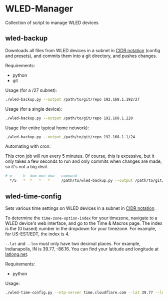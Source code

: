 # WLED-Manager

Collection of script to manage WLED devices


## wled-backup

Downloads all files from WLED devices in a subnet in [CIDR notation](https://www.ipaddressguide.com/cidr) (config and presets), and commits them into a git directory, and pushes changes.

Requirements:
 * python
 * git

Usage (for a /27 subnet):
```bash
./wled-backup.py --output /path/to/git/repo 192.168.1.192/27
```

Usage (for a single device):
```bash
./wled-backup.py --output /path/to/git/repo 192.168.1.220
```

Usage (for entire typical home network):
```bash
./wled-backup.py --output /path/to/git/repo 192.168.1.1/24
```

Automating with cron:

This cron job will run every 5 minutes. Of course, this is excessive, but it only takes a few seconds to run and only commits when changes are made, so it's not a big deal.

```bash
# m     h  dom mon dow   command
  */5   *  *   *   *     /path/to/wled-backup.py --output /path/to/git/repo 192.168.1.192/27
```

## wled-time-config

Sets various time settings on WLED devices in a subnet in [CIDR notation](https://www.ipaddressguide.com/cidr).

To determine the `time-zone-option-index` for your timezone, navigate to a WLED device's web interface, and go to the Time & Macros page.  The index is the (0 based) number in the dropdown for your timezone. For example, for US-EST/EDT, the index is 4.

`--lat` and `--lon` must only have two decimal places. For example, Indianapolis, IN is 39.77, -86.16. You can find your latitude and longitude at [latlong.net](https://www.latlong.net/).

Requirements:
 * python

Usage:
```bash
./wled-time-config.py --ntp-server time.cloudflare.com --lat 39.77 --lon -86.16 --time-zone-option-index 4
```
